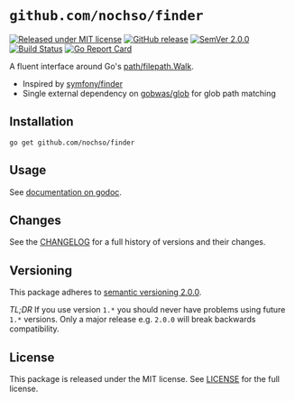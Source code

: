 `github.com/nochso/finder`
==========================

[![Released under MIT license](https://img.shields.io/badge/license-MIT-blue.svg)](LICENSE)
[![GitHub release](https://img.shields.io/github/release/nochso/finder.svg?maxAge=2592000)](https://github.com/nochso/finder/releases)
[![SemVer 2.0.0](https://img.shields.io/badge/SemVer-2.0.0-blue.svg)][semver]
[![Build Status](https://travis-ci.org/nochso/finder.svg?branch=master)](https://travis-ci.org/nochso/finder)
[![Go Report Card](https://goreportcard.com/badge/github.com/nochso/finder)](https://goreportcard.com/report/github.com/nochso/finder)

A fluent interface around Go's [path/filepath.Walk].

- Inspired by [symfony/finder]
- Single external dependency on [gobwas/glob] for glob path matching


Installation
------------

```
go get github.com/nochso/finder
```


Usage
-----

See [documentation on godoc][godoc].


Changes
-------

See the [CHANGELOG] for a full history of versions and their changes.


Versioning
----------

This package adheres to [semantic versioning 2.0.0][semver].

*TL;DR* If you use version `1.*` you should never have problems using future
`1.*` versions. Only a major release e.g. `2.0.0` will break backwards
compatibility.


License
-------

This package is released under the MIT license. See [LICENSE] for the full
license.


[path/filepath.Walk]: https://golang.org/pkg/path/filepath/#Walk
[symfony/finder]: https://symfony.com/doc/current/components/finder.html
[gobwas/glob]: https://github.com/gobwas/glob
[LICENSE]: LICENSE
[semver]: http://semver.org/spec/v2.0.0.html
[godoc]: https://godoc.org/github.com/nochso/finder
[CHANGELOG]: CHANGELOG.md